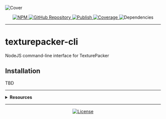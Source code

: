 <img src="https://repository-images.githubusercontent.com/902586561/7490468a-ab83-402a-bd75-8c79c0168a83" alt="Cover" />

<p align="center">
  <a href="https://npmjs.com/package/texturepacker-cli/" target="_blank">
    <img src="https://img.shields.io/npm/v/texturepacker-cli.svg" alt="NPM" />
  </a>

  <a href="https://github.com/rdarida/texturepacker-cli" target="_blank">
    <img src="https://img.shields.io/badge/-repository-222222?style=flat&logo=github" alt="GitHub Repository" />
  </a>

  <a href="https://github.com/rdarida/texturepacker-cli/actions/workflows/publish.yml" target="_blank" alt="GitHub Actions">
    <img src="https://github.com/rdarida/texturepacker-cli/actions/workflows/publish.yml/badge.svg" alt="Publish" />
  </a>

  <a href="https://sonarcloud.io/dashboard?id=rdarida_texturepacker-cli" target="_blank" alt="SonarCloud">
    <img src="https://sonarcloud.io/api/project_badges/measure?project=rdarida_texturepacker-cli&metric=coverage" alt="Coverage" />
  </a>

  <img src="https://img.shields.io/librariesio/release/npm/texturepacker-cli" alt="Dependencies" />
</p>
<hr>

# texturepacker-cli
NodeJS command-line interface for TexturePacker

## Installation
TBD

<hr>

<details>
  <summary>
    <strong>Resources</strong>
  </summary>

- [Documentation](https://rdarida.github.io/texturepacker-cli/)
- **TexturePacker**
  * [Running TexturePacker from Commandline](https://www.codeandweb.com/texturepacker/documentation/commandline)
  * [Texture Settings](https://www.codeandweb.com/texturepacker/documentation/texture-settings)
</details>
<hr>

<p align="center">
  <a href="LICENSE" target="_blank">
    <img src="https://img.shields.io/badge/license-MIT-green" alt="License" />
  </a>
</p>
